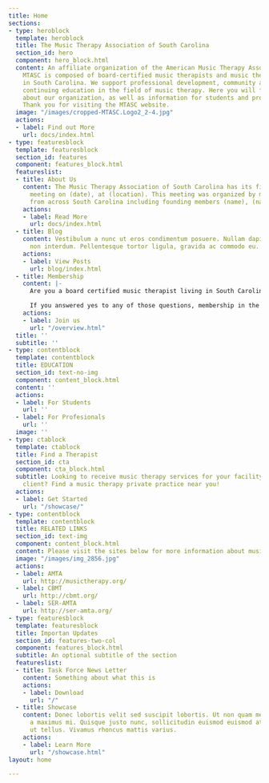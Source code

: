 ```yaml
---
title: Home
sections:
- type: heroblock
  template: heroblock
  title: The Music Therapy Association of South Carolina
  section_id: hero
  component: hero_block.html
  content: An affiliate organization of the American Music Therapy Association (AMTA).
    MTASC is composed of board-certified music therapists and music therapy students
    in South Carolina. We support professional development, community awareness and
    continuing education in the field of music therapy. Here you will find more information
    about our organization, as well as information for students and professional therapists.
    Thank you for visiting the MTASC website.
  image: "/images/cropped-MTASC.Logo2_2-4.jpg"
  actions:
  - label: Find out More
    url: docs/index.html
- type: featuresblock
  template: featuresblock
  section_id: features
  component: features_block.html
  featureslist:
  - title: About Us
    content: The Music Therapy Association of South Carolina has its first organizational
      meeting on (date), at (location). This meeting was organized by music therapists
      from across South Carolina including founding members (name), (name)....
    actions:
    - label: Read More
      url: docs/index.html
  - title: Blog
    content: Vestibulum a nunc ut eros condimentum posuere. Nullam dapibus quis nunc
      non interdum. Pellentesque tortor ligula, gravida ac commodo eu.
    actions:
    - label: View Posts
      url: blog/index.html
  - title: Membership
    content: |-
      Are you a board certified music therapist living in South Carolina? Are you a board certified music therapist looking to move to South Carolina? Are you studying music therapy in South Carolina?

      If you answered yes to any of those questions, membership in the Music Therapy Association of South Carolina is for you!
    actions:
    - label: Join us
      url: "/overview.html"
  title: ''
  subtitle: ''
- type: contentblock
  template: contentblock
  title: EDUCATION
  section_id: text-no-img
  component: content_block.html
  content: ''
  actions:
  - label: For Students
    url: ''
  - label: For Profesionals
    url: ''
  image: ''
- type: ctablock
  template: ctablock
  title: Find a Therapist
  section_id: cta
  component: cta_block.html
  subtitle: Looking to receive music therapy services for your facility or as an individual
    client? Find a music therapy private practice near you!
  actions:
  - label: Get Started
    url: "/showcase/"
- type: contentblock
  template: contentblock
  title: RELATED LINKS
  section_id: text-img
  component: content_block.html
  content: Please visit the sites below for more information about music therapy.
  image: "/images/img_2856.jpg"
  actions:
  - label: AMTA
    url: http://musictherapy.org/
  - label: CBMT
    url: http://cbmt.org/
  - label: SER-AMTA
    url: http://ser-amta.org/
- type: featuresblock
  template: featuresblock
  title: Importan Updates
  section_id: features-two-col
  component: features_block.html
  subtitle: An optional subtitle of the section
  featureslist:
  - title: Task Force News Letter
    content: Something about what this is
    actions:
    - label: Download
      url: "/"
  - title: Showcase
    content: Donec lobortis velit sed suscipit lobortis. Ut non quam metus. Nullam
      a maximus mi. Quisque justo nunc, sollicitudin euismod euismod at, tincidunt
      ut tellus. Vivamus rhoncus mattis varius.
    actions:
    - label: Learn More
      url: "/showcase.html"
layout: home

---
```

